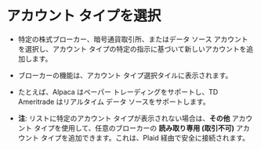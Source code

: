 # **アカウント タイプを選択**

- 特定の株式ブローカー、暗号通貨取引所、またはデータ ソース アカウントを選択し、アカウント タイプの特定の指示に基づいて新しいアカウントを追加します。
- ブローカーの機能は、アカウント タイプ選択タイルに表示されます。
- たとえば、Alpaca はペーパー トレーディングをサポートし、TD Ameritrade はリアルタイム データ ソースをサポートします。

- **注**: リストに特定のアカウント タイプが表示されない場合は、**その他** アカウント タイプを使用して、任意のブローカーの **読み取り専用 (取引不可)** アカウント タイプを追加できます。これは、Plaid 経由で安全に接続されます。
